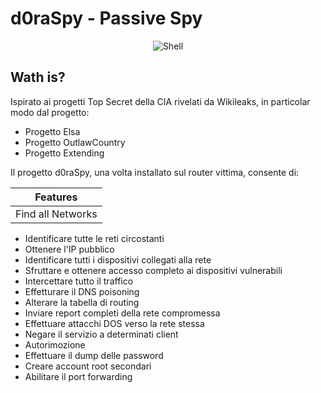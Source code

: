 # d0raSpy - Passive Spy

<p align="center">
 <img alt="Shell" src="https://img.shields.io/badge/Shell_Script-121011?style=for-the-badge&logo=gnu-bash&logoColor=white">
</p>

## Wath is?
Ispirato ai progetti Top Secret della CIA rivelati da Wikileaks, in particolar modo dal progetto:
- Progetto Elsa
- Progetto OutlawCountry
- Progetto Extending

Il progetto d0raSpy, una volta installato sul router vittima, consente di: 

| Features |
| --------- |
| Find all Networks | :x: | :heavy_check_mark: |


- Identificare tutte le reti circostanti
- Ottenere l'IP pubblico
- Identificare tutti i dispositivi collegati alla rete 
- Sfruttare e ottenere accesso completo ai dispositivi vulnerabili
- Intercettare tutto il traffico 
- Effetturare il DNS poisoning
- Alterare la tabella di routing
- Inviare report completi della rete compromessa 
- Effettuare attacchi DOS verso la rete stessa
- Negare il servizio a determinati client
- Autorimozione
- Effettuare il dump delle password
- Creare account root secondari
- Abilitare il port forwarding 

